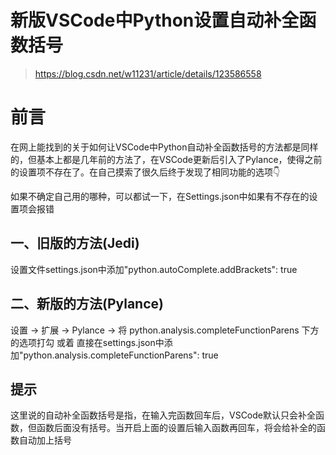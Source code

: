 

# 新版VSCode中Python设置自动补全函数括号

> https://blog.csdn.net/w11231/article/details/123586558


# 前言

在网上能找到的关于如何让VSCode中Python自动补全函数括号的方法都是同样的，但基本上都是几年前的方法了，在VSCode更新后引入了Pylance，使得之前的设置项不存在了。在自己摸索了很久后终于发现了相同功能的选项👇

如果不确定自己用的哪种，可以都试一下，在Settings.json中如果有不存在的设置项会报错

## 一、旧版的方法(Jedi)

设置文件settings.json中添加"python.autoComplete.addBrackets": true

## 二、新版的方法(Pylance)

设置 -> 扩展 -> Pylance -> 将 python.analysis.completeFunctionParens 下方的选项打勾
或着
直接在settings.json中添加"python.analysis.completeFunctionParens": true

## 提示

这里说的自动补全函数括号是指，在输入完函数回车后，VSCode默认只会补全函数，但函数后面没有括号。当开启上面的设置后输入函数再回车，将会给补全的函数自动加上括号